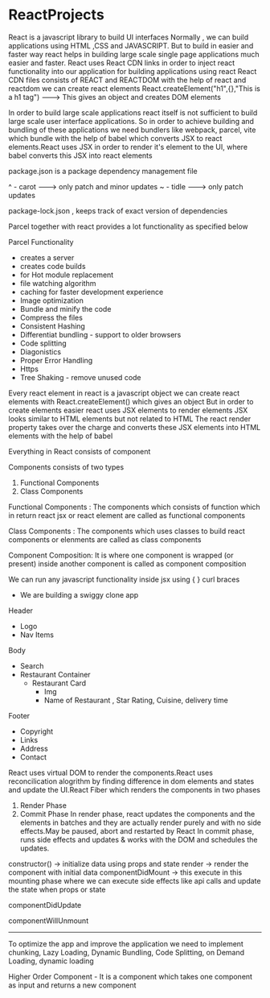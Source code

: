 # ReactProjects

React is a javascript library to build UI interfaces
Normally , we can build applications using HTML ,CSS and JAVASCRIPT. But to build in easier and faster way react helps in building
large scale single page applications much easier and faster.
React uses React CDN links in order to inject react functionality into our application for building applications using react
React CDN files consists of REACT and REACTDOM
with the help of react and reactdom we can create react elements
React.createElement("h1",{},"This is a h1 tag") ---> This gives an object and creates DOM elements

In order to build large scale applications react itself is not sufficient to build large scale user interface applications.
So in order to achieve building and bundling of these applications we need bundlers like webpack, parcel, vite which bundle with the help of babel which converts JSX to react elements.React uses JSX in order to render it's element to the UI, where babel converts this JSX into react elements

package.json is a package dependency management file

^ - carot ---> only patch and minor updates
~ - tidle ---> only patch updates

package-lock.json , keeps track of exact version of dependencies

Parcel together with react provides a lot functionality as specified below

Parcel Functionality

- creates a server
- creates code builds
- for Hot module replacement
- file watching algorithm
- caching for faster development experience
- Image optimization
- Bundle and minify the code
- Compress the files
- Consistent Hashing
- Differentiat bundling - support to older browsers
- Code splitting
- Diagonistics
- Proper Error Handling
- Https
- Tree Shaking - remove unused code

Every react element in react is a javascript object
we can create react elements with React.createElement() which gives an object
But in order to create elements easier react uses JSX elements to render elements
JSX looks similar to HTML elements but not related to HTML
The react render property takes over the charge and converts these JSX elements into HTML elements with the help of babel

Everything in React consists of component

Components consists of two types

1. Functional Components
2. Class Components

Functional Components : The components which consists of function which in return react jsx or react element are called as functional components

Class Components : The components which uses classes to build react components or elenments are called as class components

Component Composition: It is where one component is wrapped (or present) inside another component is called as component composition

We can run any javascript functionality inside jsx using { } curl braces

- We are building a swiggy clone app

Header

- Logo
- Nav Items

Body

- Search
- Restaurant Container
  - Restaurant Card
    - Img
    - Name of Restaurant , Star Rating, Cuisine, delivery time

Footer

- Copyright
- Links
- Address
- Contact

React uses virtual DOM to render the components.React uses reconcilication alogrithm by finding difference in dom elements and states and update the UI.React Fiber which renders the components in two phases

1. Render Phase
2. Commit Phase
   In render phase, react updates the components and the elements in batches and they are actually render purely and with no side effects.May be paused, abort and restarted by React
   In commit phase, runs side effects and updates & works with the DOM and schedules the updates.

<!-- Mounting Phase -->

constructor() -> initialize data using props and state
render -> render the component with initial data
componentDidMount -> this execute in this mounting phase where we can execute side effects like api calls and update the state
when props or state

<!-- Updating Phase -->

componentDidUpdate

<!-- Unmounting Phase -->

componentWillUnmount

---

To optimize the app and improve the application we need to implement chunking, Lazy Loading, Dynamic Bundling,
Code Splitting, on Demand Loading, dynamic loading

Higher Order Component - It is a component which takes one component as input and returns a new component
